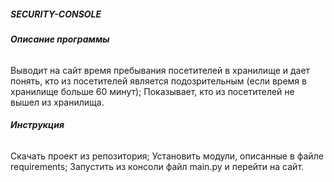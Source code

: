 ##### *SECURITY-CONSOLE*



###### **Описание программы**

Выводит на сайт время пребывания посетителей в хранилище и дает понять, кто из посетителей является подозрительным
(если время в хранилище больше 60 минут); Показывает, кто из посетителей не вышел из хранилища.

###### **Инструкция**

Скачать проект из репозитория;
Установить модули, описанные в файле requirements;
Запустить из консоли файл main.py и перейти на сайт.


